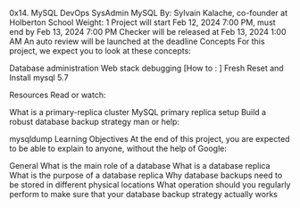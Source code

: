 0x14. MySQL
DevOps
SysAdmin
MySQL
 By: Sylvain Kalache, co-founder at Holberton School
 Weight: 1
 Project will start Feb 12, 2024 7:00 PM, must end by Feb 13, 2024 7:00 PM
 Checker will be released at Feb 13, 2024 1:00 AM
 An auto review will be launched at the deadline
Concepts
For this project, we expect you to look at these concepts:

Database administration
Web stack debugging
[How to : ] Fresh Reset and Install mysql 5.7


Resources
Read or watch:

What is a primary-replica cluster
MySQL primary replica setup
Build a robust database backup strategy
man or help:

mysqldump
Learning Objectives
At the end of this project, you are expected to be able to explain to anyone, without the help of Google:

General
What is the main role of a database
What is a database replica
What is the purpose of a database replica
Why database backups need to be stored in different physical locations
What operation should you regularly perform to make sure that your database backup strategy actually works
